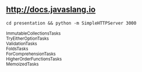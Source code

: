 ## http://docs.javaslang.io
~~~
cd presentation && python -m SimpleHTTPServer 3000
~~~

<small>ImmutableCollectionsTasks<br />
TryEitherOptionTasks<br />
ValidationTasks<br />
FoldsTasks<br />
ForComprehensionTasks<br />
HigherOrderFunctionsTasks<br />
MemoizedTasks<br />
</small><br />